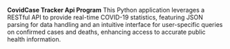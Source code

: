 **CovidCase Tracker Api Program**
This Python application leverages a RESTful API to provide real-time COVID-19 statistics, featuring JSON parsing for data handling and an intuitive interface for user-specific queries on confirmed cases and deaths, enhancing access to accurate public health information.

